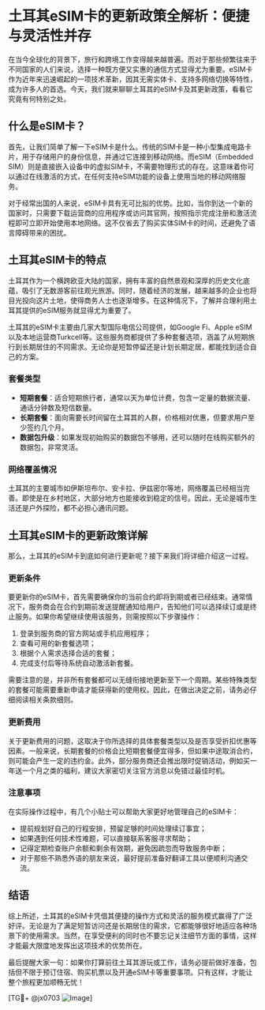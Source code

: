 # 土耳其eSIM卡的更新政策全解析：便捷与灵活性并存

在当今全球化的背景下，旅行和跨境工作变得越来越普遍。而对于那些频繁往来于不同国家的人们来说，选择一种既方便又实惠的通信方式显得尤为重要。eSIM卡作为近年来迅速崛起的一项技术革新，因其无需实体卡、支持多网络切换等特性，成为许多人的首选。今天，我们就来聊聊土耳其的eSIM卡及其更新政策，看看它究竟有何特别之处。

## 什么是eSIM卡？

首先，让我们简单了解一下eSIM卡是什么。传统的SIM卡是一种小型集成电路卡片，用于存储用户的身份信息，并通过它连接到移动网络。而eSIM（Embedded SIM）则是直接嵌入设备中的虚拟SIM卡，不需要物理形式的存在。这意味着你可以通过在线激活的方式，在任何支持eSIM功能的设备上使用当地的移动网络服务。

对于经常出国的人来说，eSIM卡具有无可比拟的优势。比如，当你到达一个新的国家时，只需要下载运营商的应用程序或访问其官网，按照指示完成注册和激活流程即可立即开始使用本地网络。这不仅省去了购买实体SIM卡的时间，还避免了语言障碍带来的困扰。

## 土耳其eSIM卡的特点

土耳其作为一个横跨欧亚大陆的国家，拥有丰富的自然景观和深厚的历史文化底蕴，吸引了无数游客前往观光旅游。同时，随着经济的发展，越来越多的企业也将目光投向这片土地，使得商务人士也逐渐增多。在这种情况下，了解并合理利用土耳其提供的eSIM服务就显得尤为重要了。

土耳其的eSIM卡主要由几家大型国际电信公司提供，如Google Fi、Apple eSIM以及本地运营商Turkcell等。这些服务商都提供了多种套餐选项，涵盖了从短期旅行到长期居住的不同需求。无论你是短暂停留还是计划长期定居，都能找到适合自己的方案。

### 套餐类型

- **短期套餐**：适合短期旅行者，通常以天为单位计费，包含一定量的数据流量、通话分钟数及短信数量。
- **长期套餐**：面向需要长时间留在土耳其的人群，价格相对优惠，但要求用户至少签约几个月。
- **数据包升级**：如果发现初始购买的数据包不够用，还可以随时在线购买额外的数据包，非常灵活。

### 网络覆盖情况

土耳其的主要城市如伊斯坦布尔、安卡拉、伊兹密尔等地，网络覆盖已经相当完善。即使是在乡村地区，大部分地方也能接收到稳定的信号。因此，无论是城市生活还是户外探险，都不必担心通讯问题。

## 土耳其eSIM卡的更新政策详解

那么，土耳其的eSIM卡到底如何进行更新呢？接下来我们将详细介绍这一过程。

### 更新条件

要更新你的eSIM卡，首先需要确保你的当前合约即将到期或者已经结束。通常情况下，服务商会在合约到期前发送提醒通知给用户，告知他们可以选择续订或是终止服务。如果你希望继续使用该服务，则需按照以下步骤操作：

1. 登录到服务商的官方网站或手机应用程序；
2. 查看可用的新套餐选项；
3. 根据个人需求选择合适的套餐；
4. 完成支付后等待系统自动激活新套餐。

需要注意的是，并非所有套餐都可以无缝衔接地更新至下一个周期。某些特殊类型的套餐可能需要重新申请才能获得新的使用权。因此，在做出决定之前，请务必仔细阅读相关条款细则。

### 更新费用

关于更新费用的问题，这取决于你所选择的具体套餐类型以及是否享受折扣优惠等因素。一般来说，长期套餐的价格会比短期套餐便宜得多，但如果中途取消合约，则可能会产生一定的违约金。此外，部分服务商还会推出限时促销活动，例如买一年送一个月之类的福利，建议大家密切关注官方消息以免错过最佳时机。

### 注意事项

在实际操作过程中，有几个小贴士可以帮助大家更好地管理自己的eSIM卡：

- 提前规划好自己的行程安排，预留足够的时间处理续订事宜；
- 如果遇到任何技术性难题，可以直接联系客服寻求帮助；
- 记得定期检查账户余额和剩余有效期，避免因疏忽而导致服务中断；
- 对于那些不熟悉外语的朋友来说，最好提前准备好翻译工具以便顺利沟通交流。

## 结语

综上所述，土耳其的eSIM卡凭借其便捷的操作方式和灵活的服务模式赢得了广泛好评。无论是为了满足短暂访问还是长期居住的需求，它都能够很好地适应各种场景下的使用需求。当然，在享受便利的同时也不要忘记关注细节方面的事情，这样才能最大限度地发挥出这项技术的优势所在。

最后提醒大家一句：如果你打算前往土耳其游玩或工作，请务必提前做好准备，包括但不限于预订住宿、购买机票以及开通eSIM卡等重要事项。只有这样，才能让整个旅程更加顺畅无忧！

[TG💪+ @jx0703 ![Image](https://github.com/user-attachments/assets/dbca1d08-cadb-493c-b0ec-ad6f7a83f270)]